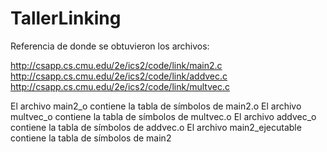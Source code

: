 # TallerLinking

Referencia de donde se obtuvieron los archivos:

http://csapp.cs.cmu.edu/2e/ics2/code/link/main2.c
http://csapp.cs.cmu.edu/2e/ics2/code/link/addvec.c
http://csapp.cs.cmu.edu/2e/ics2/code/link/multvec.c

El archivo main2_o contiene la tabla de símbolos de main2.o
El archivo multvec_o contiene la tabla de símbolos de multvec.o
El archivo addvec_o contiene la tabla de símbolos de addvec.o
El archivo main2_ejecutable contiene la tabla de símbolos de main2

